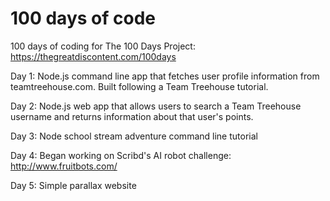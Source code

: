 # 100 days of code
100 days of coding for The 100 Days Project: https://thegreatdiscontent.com/100days

Day 1: Node.js command line app that fetches user profile information from teamtreehouse.com. Built following a Team Treehouse tutorial.

Day 2: Node.js web app that allows users to search a Team Treehouse username and returns information about that user's points.

Day 3: Node school stream adventure command line tutorial

Day 4: Began working on Scribd's AI robot challenge: http://www.fruitbots.com/

Day 5: Simple parallax website